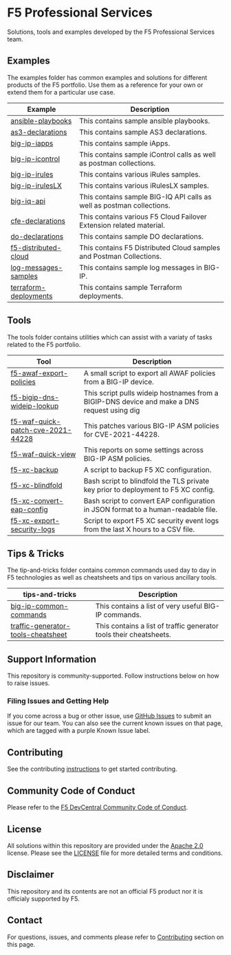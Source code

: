 # F5 Professional Services
Solutions, tools and examples developed by the F5 Professional Services team.

## Examples
The examples folder has common examples and solutions for different products of the F5 portfolio. Use them as a reference for your own or extend them for a particular use case.


| Example                                         | Description |
| ----------------------------------------------- | ----------- |
| [ansible-playbooks](examples/ansible-playbooks)| This contains sample ansible playbooks.   |
| [as3-declarations](examples/as3-declarations)| This contains sample AS3 declarations.  |
| [big-ip-iapps](examples/big-ip-iapps)| This contains sample iApps. |
| [big-ip-icontrol](examples/big-ip-icontrol)| This contains sample iControl calls as well as postman collections. |
| [big-ip-irules](examples/big-ip-irules)| This contains various iRules samples. |
| [big-ip-irulesLX](examples/big-ip-irulesLX)| This contains various iRulesLX samples.  |
| [big-iq-api](examples/big-iq-api)| This contains sample BIG-IQ API calls as well as postman collections. |
| [cfe-declarations](examples/cfe-declarations)| This contains various F5 Cloud Failover Extension related material. |
[do-declarations](examples/do-declarations)| This contains sample DO declarations. |
| [f5-distributed-cloud](examples/f5-distributed-cloud)| This contains F5 Distributed Cloud samples and Postman Collections. |
| [log-messages-samples](examples/log-messages-samples) | This contains sample log messages in BIG-IP. |
| [terraform-deployments](examples/terraform-deployments) | This contains sample Terraform deployments. |



## Tools
The tools folder contains utilities which can assist with a variaty of tasks related to the F5 portfolio.

| Tool                                         | Description |
| ----------------------------------------------- | ----------- |
| [f5-awaf-export-policies](tools/f5-awaf-export-policies)| A small script to export all AWAF policies from a BIG-IP device. |
| [f5-bigip-dns-wideip-lookup](tools/f5-bigipdns-wideip-lookup)| This script pulls wideip hostnames from a BIGIP-DNS device and make a DNS request using dig |
| [f5-waf-quick-patch-cve-2021-44228](tools/f5-waf-quick-patch-cve-2021-44228)| This patches various BIG-IP ASM policies for CVE-2021-44228.  |
| [f5-waf-quick-view](tools/f5-waf-quick-view)| This reports on some settings across BIG-IP ASM policies.  |
| [f5-xc-backup](tools/f5-xc-backup)| A script to backup F5 XC configuration. |
| [f5-xc-blindfold](tools/f5-xc-blindfold)| Bash script to blindfold the TLS private key prior to deployment to F5 XC config. |
| [f5-xc-convert-eap-config](tools/f5-xc-convert-eap-config)| Bash script to convert EAP configuration in JSON format to a human-readable file. |
| [f5-xc-export-security-logs](tools/f5-xc-export-security-logs)| Script to export F5 XC security event logs from the last X hours to a CSV file. |


## Tips & Tricks
The tip-and-tricks folder contains common commands used day to day in F5 technologies as well as cheatsheets and tips on various ancillary tools.

| tips-and-tricks                                         | Description |
| ----------------------------------------------- | ----------- |
| [big-ip-common-commands](tips-and-tricks/big-ip-common-commands)| This contains a list of very useful BIG-IP commands.  |
| [traffic-generator-tools-cheatsheet](tips-and-tricks/traffic-generator-tools-cheatsheet)| This contains a list of traffic generator tools their cheatsheets. |

## Support Information
This repository is community-supported. Follow instructions below on how to raise issues.

### Filing Issues and Getting Help
If you come across a bug or other issue, use [GitHub Issues](https://github.com/f5devcentral/f5-professional-services/issues) to submit an issue for our team. You can also see the current known issues on that page, which are tagged with a purple Known Issue label.

## Contributing
See the contributing [instructions](/CONTRIBUTING.md) to get started contributing.

## Community Code of Conduct
Please refer to the [F5 DevCentral Community Code of Conduct](code_of_conduct.md).

## License
All solutions within this repository are provided under the [Apache 2.0](https://www.apache.org/licenses/LICENSE-2.0) license. Please see the [LICENSE](/LICENSE) file for more detailed terms and conditions.

## Disclaimer
This repository and its contents are not an official F5 product nor it is officialy supported by F5.

## Contact
For questions, issues, and comments please refer to [Contributing](/CONTRIBUTING.md) section on this page. 
